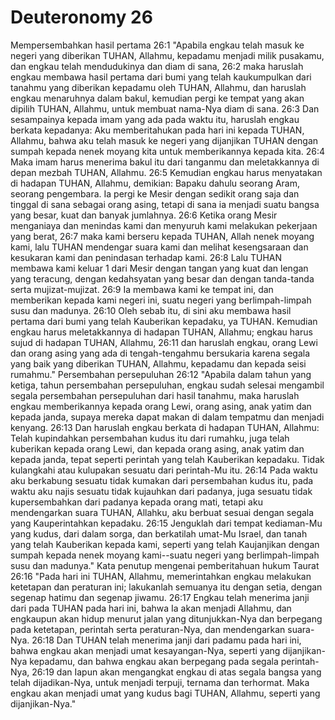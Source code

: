 # Deuteronomy 26
Mempersembahkan hasil pertama
26:1 "Apabila engkau telah masuk ke negeri yang diberikan TUHAN, Allahmu, kepadamu menjadi milik pusakamu, dan engkau telah mendudukinya dan diam di sana,
26:2 maka haruslah engkau membawa hasil pertama dari bumi yang telah kaukumpulkan dari tanahmu yang diberikan kepadamu oleh TUHAN, Allahmu, dan haruslah engkau menaruhnya dalam bakul, kemudian pergi ke tempat yang akan dipilih TUHAN, Allahmu, untuk membuat nama-Nya diam di sana.
26:3 Dan sesampainya kepada imam yang ada pada waktu itu, haruslah engkau berkata kepadanya: Aku memberitahukan pada hari ini kepada TUHAN, Allahmu, bahwa aku telah masuk ke negeri yang dijanjikan TUHAN dengan sumpah kepada nenek moyang kita untuk memberikannya kepada kita.
26:4 Maka imam harus menerima bakul itu dari tanganmu dan meletakkannya di depan mezbah TUHAN, Allahmu.
26:5 Kemudian engkau harus menyatakan di hadapan TUHAN, Allahmu, demikian: Bapaku dahulu seorang Aram, seorang pengembara. Ia pergi ke Mesir dengan sedikit orang saja dan tinggal di sana sebagai orang asing, tetapi di sana ia menjadi suatu bangsa yang besar, kuat dan banyak jumlahnya.
26:6 Ketika orang Mesir menganiaya dan menindas kami dan menyuruh kami melakukan pekerjaan yang berat,
26:7 maka kami berseru kepada TUHAN, Allah nenek moyang kami, lalu TUHAN mendengar suara kami dan melihat kesengsaraan dan kesukaran kami dan penindasan terhadap kami.
26:8 Lalu TUHAN membawa kami keluar 1  dari Mesir dengan tangan yang kuat dan lengan yang teracung, dengan kedahsyatan yang besar dan dengan tanda-tanda serta mujizat-mujizat.
26:9 Ia membawa kami ke tempat ini, dan memberikan kepada kami negeri ini, suatu negeri yang berlimpah-limpah susu dan madunya.
26:10 Oleh sebab itu, di sini aku membawa hasil pertama dari bumi yang telah Kauberikan kepadaku, ya TUHAN. Kemudian engkau harus meletakkannya di hadapan TUHAN, Allahmu; engkau harus sujud di hadapan TUHAN, Allahmu,
26:11 dan haruslah engkau, orang Lewi dan orang asing yang ada di tengah-tengahmu bersukaria karena segala yang baik yang diberikan TUHAN, Allahmu, kepadamu dan kepada seisi rumahmu."
Persembahan persepuluhan
26:12 "Apabila dalam tahun yang ketiga, tahun persembahan persepuluhan, engkau sudah selesai mengambil segala persembahan persepuluhan dari hasil tanahmu, maka haruslah engkau memberikannya kepada orang Lewi, orang asing, anak yatim dan kepada janda, supaya mereka dapat makan di dalam tempatmu dan menjadi kenyang.
26:13 Dan haruslah engkau berkata di hadapan TUHAN, Allahmu: Telah kupindahkan persembahan kudus itu dari rumahku, juga telah kuberikan kepada orang Lewi, dan kepada orang asing, anak yatim dan kepada janda, tepat seperti perintah yang telah Kauberikan kepadaku. Tidak kulangkahi atau kulupakan sesuatu dari perintah-Mu itu.
26:14 Pada waktu aku berkabung sesuatu tidak kumakan dari persembahan kudus itu, pada waktu aku najis sesuatu tidak kujauhkan dari padanya, juga sesuatu tidak kupersembahkan dari padanya kepada orang mati, tetapi aku mendengarkan suara TUHAN, Allahku, aku berbuat sesuai dengan segala yang Kauperintahkan kepadaku.
26:15 Jenguklah dari tempat kediaman-Mu yang kudus, dari dalam sorga, dan berkatilah umat-Mu Israel, dan tanah yang telah Kauberikan kepada kami, seperti yang telah Kaujanjikan dengan sumpah kepada nenek moyang kami--suatu negeri yang berlimpah-limpah susu dan madunya."
Kata penutup mengenai pemberitahuan hukum Taurat
26:16 "Pada hari ini TUHAN, Allahmu, memerintahkan engkau melakukan ketetapan dan peraturan ini; lakukanlah semuanya itu dengan setia, dengan segenap hatimu dan segenap jiwamu.
26:17 Engkau telah menerima janji dari pada TUHAN pada hari ini, bahwa Ia akan menjadi Allahmu, dan engkaupun akan hidup menurut jalan yang ditunjukkan-Nya dan berpegang pada ketetapan, perintah serta peraturan-Nya, dan mendengarkan suara-Nya.
26:18 Dan TUHAN telah menerima janji dari padamu pada hari ini, bahwa engkau akan menjadi umat kesayangan-Nya, seperti yang dijanjikan-Nya kepadamu, dan bahwa engkau akan berpegang pada segala perintah-Nya,
26:19 dan Iapun akan mengangkat engkau di atas segala bangsa yang telah dijadikan-Nya, untuk menjadi terpuji, ternama dan terhormat. Maka engkau akan menjadi umat yang kudus bagi TUHAN, Allahmu, seperti yang dijanjikan-Nya."